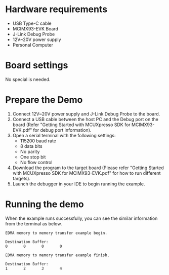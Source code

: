 Hardware requirements
=====================
- USB Type-C cable
- MCIMX93-EVK Board
- J-Link Debug Probe
- 12V~20V power supply
- Personal Computer

Board settings
==============
No special is needed.

Prepare the Demo
================
1.  Connect 12V~20V power supply and J-Link Debug Probe to the board.
2.  Connect a USB cable between the host PC and the Debug port on the board (Refer "Getting Started with MCUXpresso SDK for MCIMX93-EVK.pdf" for debug port information).
3.  Open a serial terminal with the following settings:
    - 115200 baud rate
    - 8 data bits
    - No parity
    - One stop bit
    - No flow control
4.  Download the program to the target board (Please refer "Getting Started with MCUXpresso SDK for MCIMX93-EVK.pdf" for how to run different targets).
5.  Launch the debugger in your IDE to begin running the example.

Running the demo
================
When the example runs successfully, you can see the similar information from the terminal as below.
~~~~~~~~~~~~~~~~~~~~~
EDMA memory to memory transfer example begin.

Destination Buffer:
0       0       0       0

EDMA memory to memory transfer example finish.

Destination Buffer:
1       2       3       4
~~~~~~~~~~~~~~~~~~~~~

